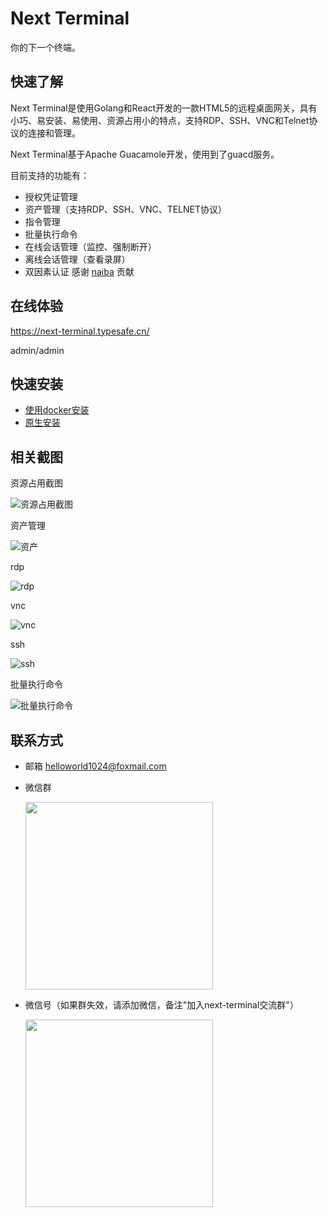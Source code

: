 # Next Terminal
你的下一个终端。

## 快速了解

Next Terminal是使用Golang和React开发的一款HTML5的远程桌面网关，具有小巧、易安装、易使用、资源占用小的特点，支持RDP、SSH、VNC和Telnet协议的连接和管理。

Next Terminal基于Apache Guacamole开发，使用到了guacd服务。

目前支持的功能有：

- 授权凭证管理
- 资产管理（支持RDP、SSH、VNC、TELNET协议）
- 指令管理
- 批量执行命令
- 在线会话管理（监控、强制断开）
- 离线会话管理（查看录屏）
- 双因素认证 感谢 [naiba](!https://github.com/naiba) 贡献

## 在线体验

https://next-terminal.typesafe.cn/

admin/admin

## 快速安装

- [使用docker安装](docs/install-docker.MD)
- [原生安装](docs/install-naive.MD)


## 相关截图

资源占用截图

![资源占用截图](./screenshot/docker_stats.png)

资产管理

![资产](./screenshot/assets.png)

rdp

![rdp](./screenshot/rdp.png)

vnc

![vnc](./screenshot/vnc.png)

ssh

![ssh](./screenshot/ssh.png)

批量执行命令

![批量执行命令](./screenshot/command.png)


## 联系方式

- 邮箱 helloworld1024@foxmail.com
  
- 微信群

  <img src="screenshot/wx1.png" width="300"  height="auto"/>
  
- 微信号（如果群失效，请添加微信，备注"加入next-terminal交流群"）

  <img src="screenshot/wx2.png" width="300"  height="auto"/>